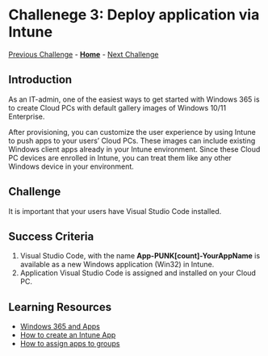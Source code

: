 # Challenege 3: Deploy application via Intune

[Previous Challenge](./02-W365-RDP-Properties.md) - **[Home](../../readme.md)** - [Next Challenge](../DevBox/01-DevBox-Configure-Dev-Box.md)

## Introduction

As an IT-admin, one of the easiest ways to get started with Windows 365 is to create Cloud PCs with default gallery images of Windows 10/11 Enterprise. 

After provisioning, you can customize the user experience by using Intune to push apps to your users’ Cloud PCs. These images can include existing Windows client apps already in your Intune environment. Since these Cloud PC devices are enrolled in Intune, you can treat them like any other Windows device in your environment.

## Challenge

It is important that your users have Visual Studio Code installed.

## Success Criteria

1.	Visual Studio Code, with the name **App-PUNK[count]-YourAppName** is available as a new Windows application (Win32) in Intune.
2.  Application Visual Studio Code is assigned and installed on your Cloud PC.

## Learning Resources
- [Windows 365 and Apps](https://learn.microsoft.com/en-us/windows-365/enterprise/app-overview)
- [How to create an Intune App](https://learn.microsoft.com/en-us/mem/intune/apps/apps-win32-prepare)
- [How to assign apps to groups](https://learn.microsoft.com/en-us/mem/intune/apps/apps-deploy)